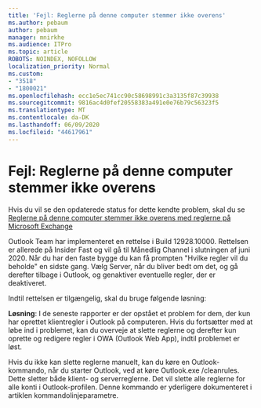 ```yaml
---
title: 'Fejl: Reglerne på denne computer stemmer ikke overens'
ms.author: pebaum
author: pebaum
manager: mnirkhe
ms.audience: ITPro
ms.topic: article
ROBOTS: NOINDEX, NOFOLLOW
localization_priority: Normal
ms.custom:
- "3518"
- "1800021"
ms.openlocfilehash: ecc1e5ec741cc90c58698991c3a3135f87c39938
ms.sourcegitcommit: 9816ac4d0fef20558383a491e0e76b79c56323f5
ms.translationtype: MT
ms.contentlocale: da-DK
ms.lasthandoff: 06/09/2020
ms.locfileid: "44617961"
---
```

# <a name="error-the-rules-on-this-computer-do-not-match"></a>Fejl: Reglerne på denne computer stemmer ikke overens

Hvis du vil se den opdaterede status for dette kendte problem, skal du se [Reglerne på denne computer stemmer ikke overens med reglerne på Microsoft Exchange](https://support.office.com/article/d032e037-b224-429e-b325-633afde9b5f0)

Outlook Team har implementeret en rettelse i Build 12928.10000. Rettelsen er allerede på Insider Fast og vil gå til Månedlig Channel i slutningen af juni 2020. Når du har den faste bygge du kan få prompten "Hvilke regler vil du beholde" en sidste gang. Vælg Server, når du bliver bedt om det, og gå derefter tilbage i Outlook, og genaktiver eventuelle regler, der er deaktiveret.

Indtil rettelsen er tilgængelig, skal du bruge følgende løsning:

**Løsning**: I de seneste rapporter er der opstået et problem for dem, der kun har oprettet klientregler i Outlook på computeren. Hvis du fortsætter med at løbe ind i problemet, kan du overveje at slette reglerne og derefter kun oprette og redigere regler i OWA (Outlook Web App), indtil problemet er løst.

Hvis du ikke kan slette reglerne manuelt, kan du køre en Outlook-kommando, når du starter Outlook, ved at køre Outlook.exe /cleanrules. Dette sletter både klient- og serverreglerne. Det vil slette alle reglerne for alle konti i Outlook-profilen. Denne kommando er yderligere dokumenteret i artiklen kommandolinjeparametre.